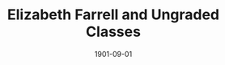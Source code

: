 --- 
title: Elizabeth Farrell and Ungraded Classes
layout: "tc-single"
hasContentInGallery: true
date: 1901-09-01
--- 